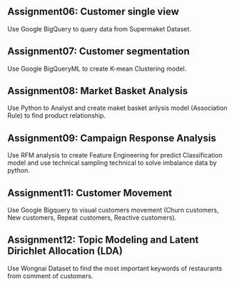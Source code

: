  ## Assignment06: Customer single view  
Use Google BigQuery to query data from Supermaket Dataset. 
## Assignment07: Customer segmentation 
Use Google BigQueryML to create K-mean Clustering model.
## Assignment08: Market Basket Analysis
Use Python to Analyst and create maket basket anlysis model (Association Rule) to find product relationship.
## Assignment09: Campaign Response Analysis
Use RFM analysis to create Feature Engineering for predict Classification model and use technical sampling technical to solve imbalance data by python.
## Assignment11: Customer Movement
Use Google Bigquery to visual customers movement (Churn customers, New customers, Repeat customers, Reactive customers).
## Assignment12: Topic Modeling and Latent Dirichlet Allocation (LDA)
Use Wongnai Dataset to find the most important keywords of restaurants from comment of customers.
